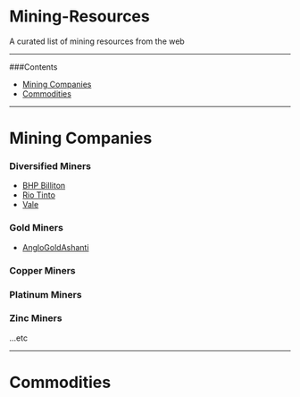 Mining-Resources
================

A curated list of mining resources from the web

---
###Contents
* [Mining Companies](#mining-companies) 
* [Commodities](#commodities)

---



Mining Companies
=====

### Diversified Miners
* [BHP Billiton](http://bhpbilliton.com)
* [Rio Tinto](http://riotinto.com)
* [Vale](http://vale.com)


### Gold Miners
* [AngloGoldAshanti](http://anglogoldashanti.com/)

### Copper Miners

### Platinum Miners

### Zinc Miners

...etc

---
Commodities
===

